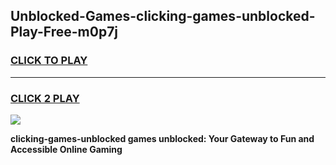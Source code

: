 
## Unblocked-Games-clicking-games-unblocked-Play-Free-m0p7j
<h3>
<a href="https://premium76.site?title=clicking-games-unblocked&ref=20A">CLICK TO PLAY</a></h3>
<hr>

<h3>
<a href="https://premium76.site?title=clicking-games-unblocked&ref=20A">CLICK 2 PLAY</a>
  
</h3>

<a href="https://premium76.site?title=clicking-games-unblocked&ref=20A"><img src="https://clearcache.store/games.png"></a>


**clicking-games-unblocked games unblocked: Your Gateway to Fun and Accessible Online Gaming**
